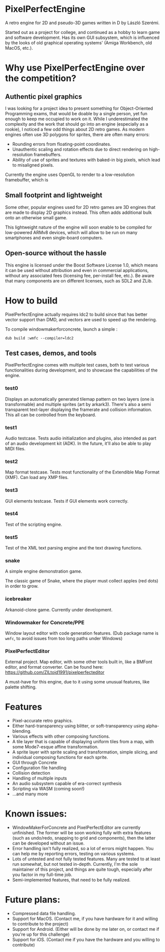 # PixelPerfectEngine

A retro engine for 2D and pseudo-3D games written in D by László Szerémi.

Started out as a project for college, and continued as a hobby to learn game and software development. Has its own GUI
subsystem, which is influenced by the looks of old graphical operating systems' (Amiga Workbench, old MacOS, etc.).

# Why use PixelPerfectEngine over the competition?

## Authentic pixel graphics

I was looking for a project idea to present something for Object-Oriented Programming exams, that would be doable by a 
single person, yet fun enough to keep me occupied to work on it. While I underestimated the complexity and the work 
that should go into an engine (especially as a rookie), I noticed a few odd things about 2D retro games. As modern 
engines often use 3D polygons for sprites, there are often many errors:

* Rounding errors from floating-point coordinates.
* Unauthentic scaling and rotation effects due to direct rendering on high-resolution framebuffers.
* Ability of use of sprites and textures with baked-in big pixels, which lead to misaligned pixels.

Currently the engine uses OpenGL to render to a low-resolution framebuffer, which is

## Small footprint and lightweight

Some other, popular engines used for 2D retro games are 3D engines that are made to display 2D graphics instead. This 
often adds additional bulk onto an otherwise small game.

This lightweight nature of the engine will soon enable to be compiled for low-powered ARMv8 devices, which will allow 
to be run on many smartphones and even single-board computers.

## Open-source without the hassle

This engine is licensed under the Boost Software License 1.0, which means it can be used without attribution and even 
in commercial applications, without any associated fees (licensing fee, per-install fee, etc.). Be aware that many
components are on different licenses, such as SDL2 and ZLib.

# How to build

PixelPerfectEngine actually requires ldc2 to build since that has better vector support than DMD, and vectors are used 
to speed up the rendering.

To compile windowmakerforconcrete, launch a simple :
```
dub build :wmfc --compiler=ldc2
```

## Test cases, demos, and tools

PixelPerfectEngine comes with multiple test cases, both to test various functionalities during development, and to 
showcase the capabilities of the engine.

### test0

Displays an automatically generated tilemap pattern on two layers (one is transformable) and multiple sprites (art by
arkark3). There's also a semi transparent text-layer displaying the framerate and collision information. This all can
be controlled from the keyboard.

### test1

Audio testcase. Tests audio initialization and plugins, also intended as part of an audio development kit (ADK). In the
future, it'll also be able to play MIDI files.

### test2

Map format testcase. Tests most functionality of the Extendible Map Format (XMF). Can load any XMP files.

### test3

GUI elements testcase. Tests if GUI elements work correctly.

### test4

Test of the scripting engine.

### test5

Test of the XML text parsing engine and the text drawing functions.

### snake

A simple engine demonstration game.

The classic game of Snake, where the player must collect apples (red dots) in order to grow.

### icebreaker

Arkanoid-clone game. Currently under development.

### Windowmaker for Concrete/PPE

Window layout editor with code generation features. (Dub package name is `wmfc`, to avoid issues from too long paths
under Windows)

### PixelPerfectEditor

External project. Map editor, with some other tools built in, like a BMFont editor, and format converter. Can be found
here: https://github.com/ZILtoid1991/pixelperfecteditor

A must-have for this engine, due to it using some unusual features, like palette shifting.

# Features

* Pixel-accurate retro graphics.
* Either hard-transparency using blitter, or soft-transparency using alpha-blending.
* Various effects with other composing functions.
* A tile layer that is capable of displaying uniform tiles from a map, with some Mode7-esque affine transformation.
* A sprite layer with sprite scaling and transformation, simple slicing, and individual composing functions for each
sprite.
* GUI through Concrete
* Configuration file handling
* Collision detection
* Handling of multiple inputs
* An audio subsystem capable of era-correct synthesis
* Scripting via WASM (coming soon!)
* ...and many more

# Known issues:

* WindowMakerForConcrete and PixelPerfectEditor are currently unfinished. The former will be soon working fully with 
extra features (such as undo/redo, snapping to grid and components), then the latter can be developed without an issue.
* Error handling isn't fully realized, so a lot of errors might happen. You can help me by reporting errors, testing on
various systems.
* Lots of untested and not fully tested features. Many are tested to at least run somewhat, but not tested in-depth. 
Currently, I'm the sole maintainer of this project, and things are quite tough, especially after you factor in my 
full-time job.
* Semi-implemented features, that need to be fully realized.

# Future plans:

* Compressed data file handling.
* Support for MacOS. (Contact me, if you have hardware for it and willing to contribute to the project)
* Support for Android. (Either will be done by me later on, or contact me if you're up for this challenge)
* Support for iOS. (Contact me if you have the hardware and you willing to contribute)
